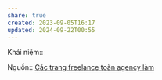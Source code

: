 ```yaml
---
share: true
created: 2023-09-05T16:17
updated: 2024-09-22T00:55
---
```

Khái niệm:: 

Nguồn:: 
[Các trang freelance toàn agency làm](./C%C3%A1c%20trang%20freelance%20to%C3%A0n%20agency%20l%C3%A0m.md) 
